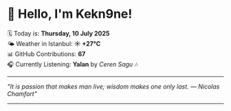 # 👋 Hello, I'm Kekn9ne!

🗓️ Today is: **Thursday, 10 July 2025**  
🌤️ Weather in Istanbul: **☀️   +27°C**  
📊 GitHub Contributions: **67**  
🎧 Currently Listening: **Yalan** by *Ceren Sagu* 🎶

---

_"It is passion that makes man live; wisdom makes one only last. — *Nicolas Chamfort*"_

---
